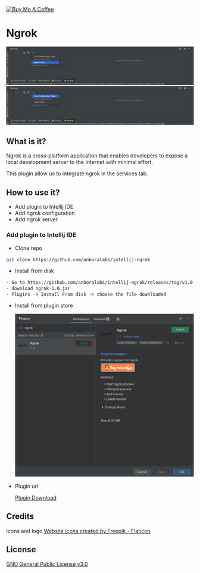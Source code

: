 <a href="https://www.buymeacoffee.com/dalgarins" target="_blank"><img src="https://www.buymeacoffee.com/assets/img/custom_images/orange_img.png" alt="Buy Me A Coffee" style="height: 41px !important;width: 174px !important;box-shadow: 0px 3px 2px 0px rgba(190, 190, 190, 0.5) !important;-webkit-box-shadow: 0px 3px 2px 0px rgba(190, 190, 190, 0.5) !important;" ></a>

# Ngrok

![host](/images/host.png)
![configuration](/images/configuration.png)

## What is it?

Ngrok is a cross-platform application that enables developers to expose a local development server to the Internet with minimal effort.

This plugin allow us to integrate ngrok in the services tab.

## How to use it?

- Add plugin to Intellij IDE
- Add ngrok configuration
- Add ngrok server

### Add plugin to Intellij IDE

- Clone repo

```sh
git clone https://github.com/anboralabs/intellij-ngrok
```

- Install from disk

```
- Go to https://github.com/anboralabs/intellij-ngrok/releases/tag/v1.0
- download ngrok-1.0.jar
- Plugins -> Install From disk -> choose the file downloaded
```

- Install from plugin store

  ![Market Place](/images/marketplace.png)

- Plugin url

  [Plugin Download](https://plugins.jetbrains.com/plugin/19205-ngrok)

## Credits

<div> Icons and logo <a href="https://www.flaticon.com/free-icons/website" title="website icons">Website icons created by Freepik - Flaticon</a> </div>

## License

[GNU General Public License v3.0](https://github.com/anboralabs/intellij-ngrok/blob/master/LICENSE)

